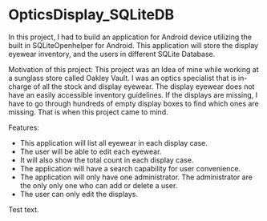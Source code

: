 # OpticsDisplay_SQLiteDB

In this project, I had to build an application for Android device utilizing the built in SQLiteOpenhelper for Android. This application will store the display eyewear inventory, and the users in different SQLite Database.

Motivation of this project:
This project was an Idea of mine while working at a sunglass store called Oakley Vault. I was an optics specialist that is in-charge of all the stock and display eyewear. The display eyewear does not have an easily accessible inventory guidelines. If the displays are missing, I have to go through hundreds of empty display boxes to find which ones are missing. That is when this project came to mind.

Features:
- This application will list all eyewear in each display case.
- The user will be able to edit each eyewear.
- It will also show the total count in each display case.
- The application will have a search capability for user convenience.
- The application will only have one administrator. The administrator are the only only one who can add or delete a user.
- The user can only edit the displays.


Test text.